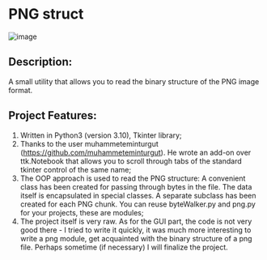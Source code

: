 # PNG struct
![image](https://github.com/user-attachments/assets/852400c0-edec-4a16-a29f-6be278796fd8)
## Description:
A small utility that allows you to read the binary structure of the PNG image format.
## Project Features:
1. Written in Python3 (version 3.10), Tkinter library;
2. Thanks to the user muhammeteminturgut (https://github.com/muhammeteminturgut). He wrote an add-on over ttk.Notebook that allows you to scroll through tabs of the standard tkinter control of the same name;
3. The OOP approach is used to read the PNG structure: A convenient class has been created for passing through bytes in the file. The data itself is encapsulated in special classes. A separate subclass has been created for each PNG chunk. You can reuse byteWalker.py and png.py for your projects, these are modules;
4. The project itself is very raw. As for the GUI part, the code is not very good there - I tried to write it quickly, it was much more interesting to write a png module, get acquainted with the binary structure of a png file. Perhaps sometime (if necessary) I will finalize the project.
